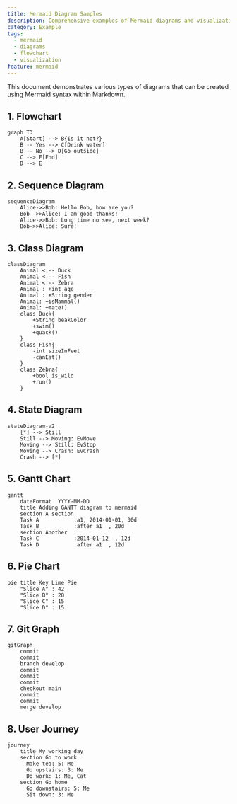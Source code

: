 ```yaml
---
title: Mermaid Diagram Samples
description: Comprehensive examples of Mermaid diagrams and visualizations
category: Example
tags:
  - mermaid
  - diagrams
  - flowchart
  - visualization
feature: mermaid
---
```


This document demonstrates various types of diagrams that can be created using Mermaid syntax within Markdown.

## 1. Flowchart

```mermaid
graph TD
    A[Start] --> B{Is it hot?}
    B -- Yes --> C[Drink water]
    B -- No --> D[Go outside]
    C --> E[End]
    D --> E
```

## 2. Sequence Diagram

```mermaid
sequenceDiagram
    Alice->>Bob: Hello Bob, how are you?
    Bob-->>Alice: I am good thanks!
    Alice->>Bob: Long time no see, next week?
    Bob->>Alice: Sure!
```

## 3. Class Diagram

```mermaid
classDiagram
    Animal <|-- Duck
    Animal <|-- Fish
    Animal <|-- Zebra
    Animal : +int age
    Animal : +String gender
    Animal: +isMammal()
    Animal: +mate()
    class Duck{
        +String beakColor
        +swim()
        +quack()
    }
    class Fish{
        -int sizeInFeet
        -canEat()
    }
    class Zebra{
        +bool is_wild
        +run()
    }
```

## 4. State Diagram

```mermaid
stateDiagram-v2
    [*] --> Still
    Still --> Moving: EvMove
    Moving --> Still: EvStop
    Moving --> Crash: EvCrash
    Crash --> [*]
```

## 5. Gantt Chart

```mermaid
gantt
    dateFormat  YYYY-MM-DD
    title Adding GANTT diagram to mermaid
    section A section
    Task A           :a1, 2014-01-01, 30d
    Task B           :after a1  , 20d
    section Another
    Task C           :2014-01-12  , 12d
    Task D           :after a1  , 12d
```

## 6. Pie Chart

```mermaid
pie title Key Lime Pie
    "Slice A" : 42
    "Slice B" : 28
    "Slice C" : 15
    "Slice D" : 15
```

## 7. Git Graph

```mermaid
gitGraph
    commit
    commit
    branch develop
    commit
    commit
    commit
    checkout main
    commit
    commit
    merge develop
```

## 8. User Journey

```mermaid
journey
    title My working day
    section Go to work
      Make tea: 5: Me
      Go upstairs: 3: Me
      Do work: 1: Me, Cat
    section Go home
      Go downstairs: 5: Me
      Sit down: 3: Me
```
